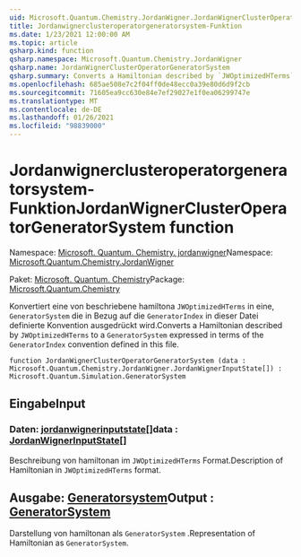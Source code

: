 ```yaml
---
uid: Microsoft.Quantum.Chemistry.JordanWigner.JordanWignerClusterOperatorGeneratorSystem
title: Jordanwignerclusteroperatorgeneratorsystem-Funktion
ms.date: 1/23/2021 12:00:00 AM
ms.topic: article
qsharp.kind: function
qsharp.namespace: Microsoft.Quantum.Chemistry.JordanWigner
qsharp.name: JordanWignerClusterOperatorGeneratorSystem
qsharp.summary: Converts a Hamiltonian described by `JWOptimizedHTerms` to a `GeneratorSystem` expressed in terms of the `GeneratorIndex` convention defined in this file.
ms.openlocfilehash: 685ae508e7c2f04ff0de48ecc0a39e80d6d9f2cb
ms.sourcegitcommit: 71605ea9cc630e84e7ef29027e1f0ea06299747e
ms.translationtype: MT
ms.contentlocale: de-DE
ms.lasthandoff: 01/26/2021
ms.locfileid: "98839000"
---
```

# <a name="jordanwignerclusteroperatorgeneratorsystem-function"></a><span data-ttu-id="c970f-102">Jordanwignerclusteroperatorgeneratorsystem-Funktion</span><span class="sxs-lookup"><span data-stu-id="c970f-102">JordanWignerClusterOperatorGeneratorSystem function</span></span>

<span data-ttu-id="c970f-103">Namespace: [Microsoft. Quantum. Chemistry. jordanwigner](xref:Microsoft.Quantum.Chemistry.JordanWigner)</span><span class="sxs-lookup"><span data-stu-id="c970f-103">Namespace: [Microsoft.Quantum.Chemistry.JordanWigner](xref:Microsoft.Quantum.Chemistry.JordanWigner)</span></span>

<span data-ttu-id="c970f-104">Paket: [Microsoft. Quantum. Chemistry](https://nuget.org/packages/Microsoft.Quantum.Chemistry)</span><span class="sxs-lookup"><span data-stu-id="c970f-104">Package: [Microsoft.Quantum.Chemistry](https://nuget.org/packages/Microsoft.Quantum.Chemistry)</span></span>


<span data-ttu-id="c970f-105">Konvertiert eine von beschriebene hamiltona `JWOptimizedHTerms` in eine, `GeneratorSystem` die in Bezug auf die `GeneratorIndex` in dieser Datei definierte Konvention ausgedrückt wird.</span><span class="sxs-lookup"><span data-stu-id="c970f-105">Converts a Hamiltonian described by `JWOptimizedHTerms` to a `GeneratorSystem` expressed in terms of the `GeneratorIndex` convention defined in this file.</span></span>

```qsharp
function JordanWignerClusterOperatorGeneratorSystem (data : Microsoft.Quantum.Chemistry.JordanWigner.JordanWignerInputState[]) : Microsoft.Quantum.Simulation.GeneratorSystem
```


## <a name="input"></a><span data-ttu-id="c970f-106">Eingabe</span><span class="sxs-lookup"><span data-stu-id="c970f-106">Input</span></span>

### <a name="data--jordanwignerinputstate"></a><span data-ttu-id="c970f-107">Daten: [jordanwignerinputstate](xref:Microsoft.Quantum.Chemistry.JordanWigner.JordanWignerInputState)[]</span><span class="sxs-lookup"><span data-stu-id="c970f-107">data : [JordanWignerInputState](xref:Microsoft.Quantum.Chemistry.JordanWigner.JordanWignerInputState)[]</span></span>

<span data-ttu-id="c970f-108">Beschreibung von hamiltonan im `JWOptimizedHTerms` Format.</span><span class="sxs-lookup"><span data-stu-id="c970f-108">Description of Hamiltonian in `JWOptimizedHTerms` format.</span></span>



## <a name="output--generatorsystem"></a><span data-ttu-id="c970f-109">Ausgabe: [Generatorsystem](xref:Microsoft.Quantum.Simulation.GeneratorSystem)</span><span class="sxs-lookup"><span data-stu-id="c970f-109">Output : [GeneratorSystem](xref:Microsoft.Quantum.Simulation.GeneratorSystem)</span></span>

<span data-ttu-id="c970f-110">Darstellung von hamiltonan als `GeneratorSystem` .</span><span class="sxs-lookup"><span data-stu-id="c970f-110">Representation of Hamiltonian as `GeneratorSystem`.</span></span>